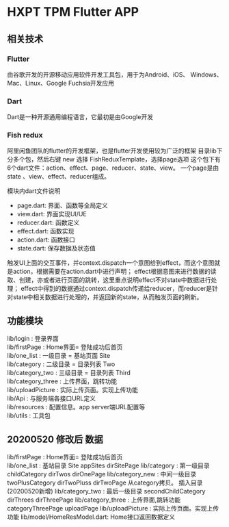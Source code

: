 # HXPT TPM Flutter APP

## 相关技术
### Flutter
由谷歌开发的开源移动应用软件开发工具包，用于为Android、iOS、 Windows、Mac、Linux、Google Fuchsia开发应用
### Dart
Dart是一种开源通用编程语言，它最初是由Google开发
### Fish redux
阿里闲鱼团队的flutter的开发框架，也是flutter开发使用较为广泛的框架
目录lib下分多个包，然后右键 new 选择 FishReduxTemplate，选择page选项
这个包下有6个dart文件：action、effect、page、reducer、state、view。
一个page是由state 、view、effect、reducer组成。

模块内dart文件说明
* page.dart: 界面、函数等全局定义
* view.dart: 界面实现UI/UE
* reducer.dart: 函数定义
* effect.dart: 函数实现
* action.dart: 函数接口
* state.dart: 保存数据及状态值

触发UI上面的交互事件，并context.dispatch一个意图给到effect，而这个意图就是action，根据需要在action.dart中进行声明；
effect根据意图来进行数据的读取、创建，亦或者进行页面的跳转，这里重点说明effect不对state中数据进行处理；
effect中得到的数据通过context.dispatch传递给reducer，而reducer是针对state中相关数据进行处理的，并返回新的state，从而触发页面的刷新。

## 功能模块
lib/login            : 登录界面  
lib/firstPage        : Home界面= 登陆成功后首页  
lib/one_list         : 一级目录 = 基站页面 Site  
lib/category         : 二级目录 = 目录列表 Two  
lib/category_two     : 三级目录 = 目录列表 Third  
lib/category_three   : 上传界面，跳转功能  
lib/uploadPicture    : 实际上传页面。实现上传功能  
lib/Api              : 与服务端各接口URL定义  
lib/resources        : 配置信息。app server端URL配置等  
lib/utils            : 工具包  

## 20200520 修改后                                              数据
lib/firstPage        : Home界面= 登陆成功后首页                   
lib/one_list         : 基站目录 Site                            appSites       dirSitePage
lib/category         : 第一级目录         childCategory          dirTwos        dirOnePage
lib/category_new     : 中间一级目录       twoPlusCategory        dirTwoPluss     dirTwoPage  从category拷贝。 插入目录(20200520新增)
lib/category_two     : 最后一级目录       secondChildCategory    dirThrees       dirThreePage
lib/category_three   : 上传界面,跳转功能   categoryThreePage                      uploadPage
lib/uploadPicture    : 实际上传页面。实现上传功能
lib/model/HomeResModel.dart: Home接口返回数据定义

